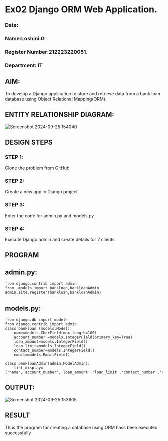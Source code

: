 # Ex02 Django ORM Web Application.

### Date: 
### Name:Loshini.G
### Register Number:212223220051.
### Department: IT

## AIM:
To develop a Django application to store and retrieve data from a bank loan database using Object Relational Mapping(ORM).

## ENTITY RELATIONSHIP DIAGRAM:
![Screenshot 2024-09-25 154040](https://github.com/user-attachments/assets/84d48dad-c7ca-4ab8-9397-21602c076fdc)



## DESIGN STEPS

### STEP 1:
Clone the problem from GitHub

### STEP 2:
Create a new app in Django project

### STEP 3:
Enter the code for admin.py and models.py

### STEP 4:
Execute Django admin and create details for 7 clients

## PROGRAM
## admin.py:
```
from django.contrib import admin
from .models import bankloan,bankloanAdmin
admin.site.register(bankloan,bankloanAdmin)
```
## models.py:
```
from django.db import models
from django.contrib import admin
class bankloan (models.Model):
    name=models.CharField(max_length=100)
    account_number =models.IntegerField(primary_key=True)
    loan_amount=models.IntegerField()
    loan_limit=models.IntegerField()
    contact_number=models.IntegerField()
    email=models.EmailField()
 
class bankloanAdmin(admin.ModelAdmin):
    list_display=('name','account_number','loan_amount','loan_limit','contact_number','email')
```

## OUTPUT:
![Screenshot 2024-09-25 153605](https://github.com/user-attachments/assets/bc46be65-2389-4289-85b7-3bcb1bd9b55f)



## RESULT
Thus the program for creating a database using ORM hass been executed successfully
